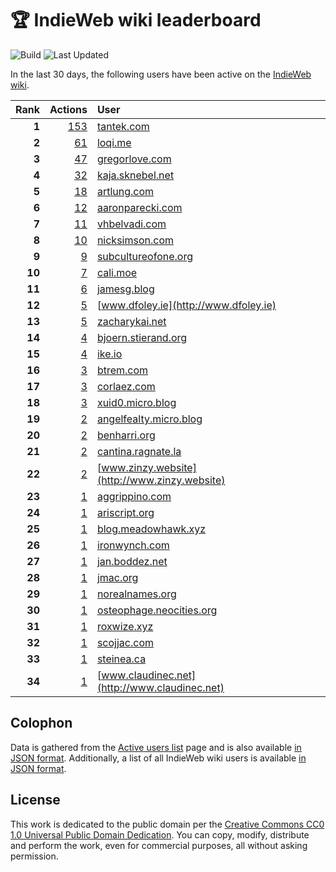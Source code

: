 # 🏆 IndieWeb wiki leaderboard

![Build](https://img.shields.io/github/actions/workflow/status/jgarber623/indieweb-wiki-leaderboard/build.yml?style=for-the-badge)
![Last Updated](https://img.shields.io/badge/last%20updated-23%20January%202025%20at%206:32:43%20UTC-ff5c01?style=for-the-badge)

In the last 30 days, the following users have been active on the [IndieWeb wiki](https://indieweb.org).

| Rank | Actions | User |
|-----:|--------:|:-----|
| **1** | [153](https://indieweb.org/Special:Contributions/Tantek.com) | [tantek.com](http://tantek.com) |
| **2** | [61](https://indieweb.org/Special:Contributions/Loqi.me) | [loqi.me](http://loqi.me) |
| **3** | [47](https://indieweb.org/Special:Contributions/Gregorlove.com) | [gregorlove.com](http://gregorlove.com) |
| **4** | [32](https://indieweb.org/Special:Contributions/Kaja.sknebel.net) | [kaja.sknebel.net](http://kaja.sknebel.net) |
| **5** | [18](https://indieweb.org/Special:Contributions/Artlung.com) | [artlung.com](http://artlung.com) |
| **6** | [12](https://indieweb.org/Special:Contributions/Aaronparecki.com) | [aaronparecki.com](http://aaronparecki.com) |
| **7** | [11](https://indieweb.org/Special:Contributions/Vhbelvadi.com) | [vhbelvadi.com](http://vhbelvadi.com) |
| **8** | [10](https://indieweb.org/Special:Contributions/Nicksimson.com) | [nicksimson.com](http://nicksimson.com) |
| **9** | [9](https://indieweb.org/Special:Contributions/Subcultureofone.org) | [subcultureofone.org](http://subcultureofone.org) |
| **10** | [7](https://indieweb.org/Special:Contributions/Cali.moe) | [cali.moe](http://cali.moe) |
| **11** | [6](https://indieweb.org/Special:Contributions/Jamesg.blog) | [jamesg.blog](http://jamesg.blog) |
| **12** | [5](https://indieweb.org/Special:Contributions/Www.dfoley.ie) | [www.dfoley.ie](http://www.dfoley.ie) |
| **13** | [5](https://indieweb.org/Special:Contributions/Zacharykai.net) | [zacharykai.net](http://zacharykai.net) |
| **14** | [4](https://indieweb.org/Special:Contributions/Bjoern.stierand.org) | [bjoern.stierand.org](http://bjoern.stierand.org) |
| **15** | [4](https://indieweb.org/Special:Contributions/Ike.io) | [ike.io](http://ike.io) |
| **16** | [3](https://indieweb.org/Special:Contributions/Btrem.com) | [btrem.com](http://btrem.com) |
| **17** | [3](https://indieweb.org/Special:Contributions/Corlaez.com) | [corlaez.com](http://corlaez.com) |
| **18** | [3](https://indieweb.org/Special:Contributions/Xuid0.micro.blog) | [xuid0.micro.blog](http://xuid0.micro.blog) |
| **19** | [2](https://indieweb.org/Special:Contributions/Angelfealty.micro.blog) | [angelfealty.micro.blog](http://angelfealty.micro.blog) |
| **20** | [2](https://indieweb.org/Special:Contributions/Benharri.org) | [benharri.org](http://benharri.org) |
| **21** | [2](https://indieweb.org/Special:Contributions/Cantina.ragnate.la) | [cantina.ragnate.la](http://cantina.ragnate.la) |
| **22** | [2](https://indieweb.org/Special:Contributions/Www.zinzy.website) | [www.zinzy.website](http://www.zinzy.website) |
| **23** | [1](https://indieweb.org/Special:Contributions/Aggrippino.com) | [aggrippino.com](http://aggrippino.com) |
| **24** | [1](https://indieweb.org/Special:Contributions/Ariscript.org) | [ariscript.org](http://ariscript.org) |
| **25** | [1](https://indieweb.org/Special:Contributions/Blog.meadowhawk.xyz) | [blog.meadowhawk.xyz](http://blog.meadowhawk.xyz) |
| **26** | [1](https://indieweb.org/Special:Contributions/Ironwynch.com) | [ironwynch.com](http://ironwynch.com) |
| **27** | [1](https://indieweb.org/Special:Contributions/Jan.boddez.net) | [jan.boddez.net](http://jan.boddez.net) |
| **28** | [1](https://indieweb.org/Special:Contributions/Jmac.org) | [jmac.org](http://jmac.org) |
| **29** | [1](https://indieweb.org/Special:Contributions/Norealnames.org) | [norealnames.org](http://norealnames.org) |
| **30** | [1](https://indieweb.org/Special:Contributions/Osteophage.neocities.org) | [osteophage.neocities.org](http://osteophage.neocities.org) |
| **31** | [1](https://indieweb.org/Special:Contributions/Roxwize.xyz) | [roxwize.xyz](http://roxwize.xyz) |
| **32** | [1](https://indieweb.org/Special:Contributions/Scojjac.com) | [scojjac.com](http://scojjac.com) |
| **33** | [1](https://indieweb.org/Special:Contributions/Steinea.ca) | [steinea.ca](http://steinea.ca) |
| **34** | [1](https://indieweb.org/Special:Contributions/Www.claudinec.net) | [www.claudinec.net](http://www.claudinec.net) |


## Colophon

Data is gathered from the [Active users list](https://indieweb.org/Special:ActiveUsers) page and is also available [in JSON format](https://github.com/jgarber623/indieweb-wiki-leaderboard/blob/main/data/leaderboard.json). Additionally, a list of all IndieWeb wiki users is available [in JSON format](https://github.com/jgarber623/indieweb-wiki-leaderboard/blob/main/data/users.json).

## License

This work is dedicated to the public domain per the [Creative Commons CC0 1.0 Universal Public Domain Dedication](https://creativecommons.org/publicdomain/zero/1.0/). You can copy, modify, distribute and perform the work, even for commercial purposes, all without asking permission.
